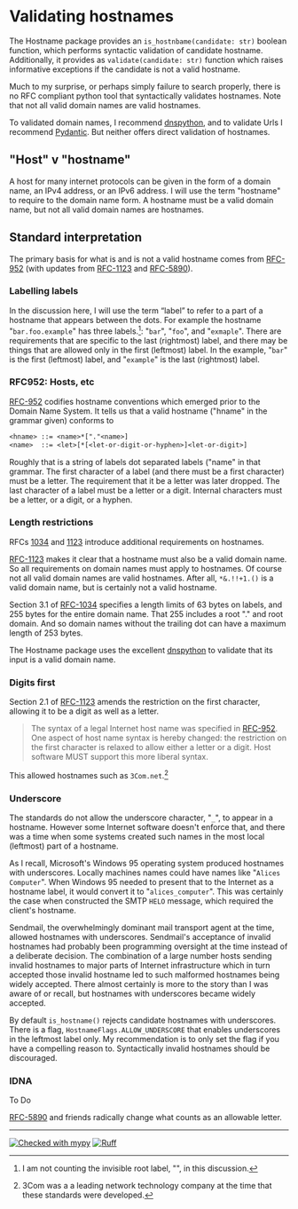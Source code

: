 # Validating hostnames

The Hostname package provides an `is_hostnbame(candidate: str)` boolean function, which performs syntactic validation of candidate hostname.
Additionally, it provides as `validate(candidate: str)` function which raises informative exceptions if the candidate is not a valid hostname.

Much to my surprise, or perhaps simply failure to search properly,
there is no RFC compliant python tool that syntactically validates hostnames.
Note that not all valid domain names are valid hostnames.

To validated domain names, I recommend [dnspython],
and to validate Urls
I recommend [Pydantic](https://docs.pydantic.dev/latest/).
But neither offers direct validation of hostnames.

## "Host" v "hostname"

A host for many internet protocols can be given in the form of a domain name, an IPv4 address, or an IPv6 address. I will use the term "hostname" to require to the domain name form.
A hostname must be a valid domain name, but not all valid domain names are hostnames.

## Standard interpretation

The primary basis for what is and is not a valid hostname comes from [RFC-952] (with updates from [RFC-1123] and [RFC-5890]).

### Labelling labels

In the discussion here, I will use the term “label” to refer to a part of a hostname that appears between the dots.
For example the hostname "`bar.foo.example`" has three labels.[^4]:
"`bar`", "`foo`", and "`exmaple`".
There are requirements that are specific to the last (rightmost) label,
and there may be things that are allowed only in the first (leftmost) label.
In the example, "`bar`" is the first (leftmost) label, and "`example`" is the last (rightmost) label.

[^4]: I am not counting the invisible root label, "", in this discussion.

### RFC952: Hosts, etc

[RFC-952] codifies hostname conventions which emerged prior to the Domain Name System.
It tells us that a valid hostname ("hname" in the grammar given) conforms to

```txt
<hname> ::= <name>*["."<name>]
<name>  ::= <let>[*[<let-or-digit-or-hyphen>]<let-or-digit>]
```

Roughly that is a string of labels dot separated labels ("name" in that grammar.
The first character of a label
(and there must be a first character)
must be a letter.
The requirement that it be a letter was later dropped.
The last character of a label must be a letter or a digit.
Internal characters must be a letter, or a digit, or a hyphen.

### Length restrictions

RFCs [1034][RFC-1034] and [1123][RFC-1123] introduce additional requirements on hostnames.

[RFC-1123] makes it clear that a hostname must also be a valid domain name.
So all requirements on domain names must apply to hostnames.
Of course not all valid domain names are valid hostnames.
After all, `*&.!!+1.()` is a valid domain name, but is certainly not a valid hostname.

Section 3.1 of [RFC-1034] specifies a length limits of 63 bytes on labels,
and 255 bytes for the entire domain name. That 255 includes a root "." and root domain.
And so domain names without the trailing dot can have a maximum length of 253 bytes.

The Hostname package uses the excellent [dnspython] to validate that its input is a valid domain name.

### Digits first

Section 2.1 of [RFC-1123] amends the restriction on the first character, allowing it to be a digit as well as a letter.

> The syntax of a legal Internet host name was specified in [RFC-952].
> One aspect of host name syntax is hereby changed: the
> restriction on the first character is relaxed to allow either a
> letter or a digit.  Host software MUST support this more liberal syntax.

This allowed hostnames such as `3Com.net`.[^3]

[^3]: 3Com was a a leading network technology company at the time that these standards were developed.

### Underscore

The standards do not allow the underscore character, "`_`", to appear in a hostname.
However some Internet software doesn't enforce that, and there was a time when some systems created such names in the most local (leftmost) part of a hostname.

As I recall, Microsoft's Windows 95 operating system produced hostnames with underscores.
Locally machines names could have names like "`Alices Computer`".
When Windows 95 needed to present that to the Internet as a hostname label,
it would convert it to "`alices_computer`".
This was certainly the case when constructed the SMTP `HELO` message,
which required the client's hostname.

Sendmail, the overwhelmingly dominant mail transport agent at the time,
allowed hostnames with underscores.
Sendmail's acceptance of invalid hostnames  had probably been programming oversight at the time instead of a deliberate decision.
The combination of
a large number hosts sending invalid hostnames to major parts of Internet infrastructure
which in turn accepted those invalid hostname
led to such malformed hostnames being widely accepted.
There almost certainly is more to the story than I was aware of or recall,
but hostnames with underscores became widely accepted.

By default `is_hostname()` rejects candidate hostnames with underscores.
There is a flag, `HostnameFlags.ALLOW_UNDERSCORE` that enables underscores in
the leftmost label only.
My recommendation is to only set the flag if you have a compelling reason to.
Syntactically invalid hostnames should be discouraged.

### IDNA

To Do

[RFC-5890] and friends radically change what counts as an allowable letter.

----

[![Checked with mypy](https://www.mypy-lang.org/static/mypy_badge.svg)](https://mypy-lang.org/)
[![Ruff](https://img.shields.io/endpoint?url=https://raw.githubusercontent.com/astral-sh/ruff/main/assets/badge/v2.json)](https://github.com/astral-sh/ruff)

[RFC-952]: https://datatracker.ietf.org/doc/html/rfc952 "Host Table Specification"
[RFC-1123]:  https://datatracker.ietf.org/doc/html/rfc1123 "Requirements for Internet Hosts"
[RFC-5890]: https://datatracker.ietf.org/doc/html/rfc5890 "IDNA Definitions"
[dnspython]: https://www.dnspython.org "DNS toolkit for Python"
[RFC-1034]: https://datatracker.ietf.org/doc/html/rfc1034 "Domain Name Concepts"
